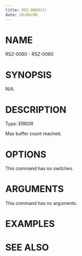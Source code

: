 ```yaml
---
title: RSZ-0060(2)
date: 24/09/08
---
```


# NAME

RSZ-0060 - RSZ-0060

# SYNOPSIS

N/A.

# DESCRIPTION

Type: ERROR

Max buffer count reached.

# OPTIONS

This command has no switches.

# ARGUMENTS

This command has no arguments.

# EXAMPLES

# SEE ALSO
